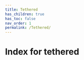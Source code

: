 ```yaml
---
title: Tethered
has_children: true
has_toc: false
nav_order: 1
permalink: /Tethered/
---
```


# Index for tethered